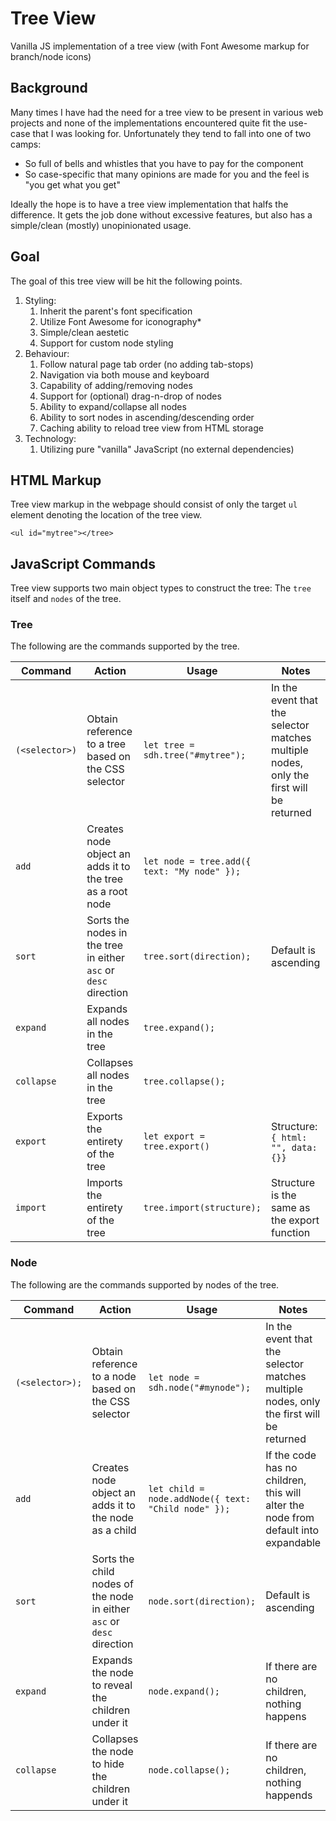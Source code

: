 # Tree View
Vanilla JS implementation of a tree view (with Font Awesome markup for branch/node icons)

## Background
Many times I have had the need for a tree view to be present in various web projects and none of the implementations encountered quite fit the use-case that I was looking for.  Unfortunately they tend to fall into one of two camps:

* So full of bells and whistles that you have to pay for the component
* So case-specific that many opinions are made for you and the feel is "you get what you get"

Ideally the hope is to have a tree view implementation that halfs the difference.  It gets the job done without excessive features, but also has a simple/clean (mostly) unopinionated usage.

## Goal
The goal of this tree view will be hit the following points.

1. Styling:
   1. Inherit the parent's font specification
   1. Utilize Font Awesome for iconography*
   1. Simple/clean aestetic
   1. Support for custom node styling
1. Behaviour:
   1. Follow natural page tab order (no adding tab-stops)
   1. Navigation via both mouse and keyboard
   1. Capability of adding/removing nodes
   1. Support for (optional) drag-n-drop of nodes
   1. Ability to expand/collapse all nodes
   1. Ability to sort nodes in ascending/descending order
   1. Caching ability to reload tree view from HTML storage
1. Technology:
   1. Utilizing pure "vanilla" JavaScript (no external dependencies)

## HTML Markup
Tree view markup in the webpage should consist of only the target `ul` element denoting the location of the tree view.

```
<ul id="mytree"></tree>
```

## JavaScript Commands
Tree view supports two main object types to construct the tree: The `tree` itself and `nodes` of the tree.

### Tree
The following are the commands supported by the tree.

| Command | Action | Usage | Notes |
|---|---|---|---|
| `(<selector>)` | Obtain reference to a tree based on the CSS selector | `let tree = sdh.tree("#mytree");` | In the event that the selector matches multiple nodes, only the first will be returned |
| `add` | Creates node object an adds it to the tree as a root node | `let node = tree.add({ text: "My node" });` | |
| `sort` | Sorts the nodes in the tree in either `asc` or `desc` direction | `tree.sort(direction);` | Default is ascending |
| `expand` | Expands all nodes in the tree | `tree.expand();` | |
| `collapse` | Collapses all nodes in the tree | `tree.collapse();` |  |
| `export` | Exports the entirety of the tree | `let export = tree.export()` | Structure: `{ html: "", data: {}}` |
| `import` | Imports the entirety of the tree | `tree.import(structure);` | Structure is the same as the export function |

### Node
The following are the commands supported by nodes of the tree.

| Command | Action | Usage | Notes |
|---|---|---|---|
| `(<selector>);` | Obtain reference to a node based on the CSS selector | `let node = sdh.node("#mynode");` | In the event that the selector matches multiple nodes, only the first will be returned |
| `add` | Creates node object an adds it to the node as a child | `let child = node.addNode({ text: "Child node" });` | If the code has no children, this will alter the node from default into expandable |
| `sort` | Sorts the child nodes of the node in either `asc` or `desc` direction | `node.sort(direction);` | Default is ascending |
| `expand` | Expands the node to reveal the children under it | `node.expand();` | If there are no children, nothing happens |
| `collapse` | Collapses the node to hide the children under it | `node.collapse();` | If there are no children, nothing happends |